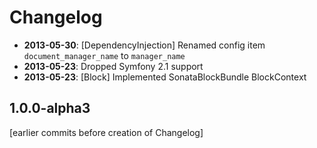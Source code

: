 Changelog
=========

* **2013-05-30**: [DependencyInjection] Renamed config item `document_manager_name` to `manager_name` 
* **2013-05-23**: Dropped Symfony 2.1 support
* **2013-05-23**: [Block] Implemented SonataBlockBundle BlockContext

1.0.0-alpha3
------------

[earlier commits before creation of Changelog]
